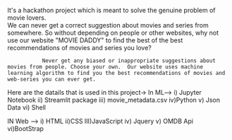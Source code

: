 It's a hackathon project which is meant to solve the genuine problem of movie lovers.  
We can never get a correct suggestion about movies and series from somewhere. So without depending on people or other websites, why not use our website "MOVIE DADDY" to find the best of the best recommendations of movies and series you love? 
                       
               Never get any biased or inappropriate suggestions about movies from people. Choose your own.  Our website uses machine learning algorithm to find you the best recommendations of movies and web-series you can ever get. 


Here are the datails that is used in this project->
In ML-->
i) Jupyter Notebook
ii) Streamlit package
iii) movie_metadata.csv
iv)Python 
v) Json Data
vi) Shell

IN Web -->
i) HTML
ii)CSS
III)JavaScript
iv) Jquery
v) OMDB Api
vi)BootStrap

